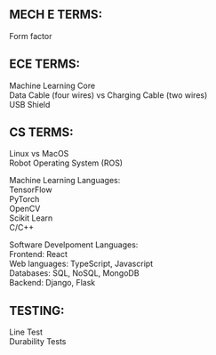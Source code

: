 MECH E TERMS: 
- 
Form factor <br>

ECE TERMS: 
- 
Machine Learning Core <br> 
Data Cable (four wires) vs Charging Cable (two wires) <br>
USB Shield <br> 

CS TERMS: 
- 
Linux vs MacOS <br>
Robot Operating System (ROS) <br>

Machine Learning Languages: <br>
TensorFlow <br>
PyTorch <br>
OpenCV <br>
Scikit Learn <br>
C/C++ <br>

Software Develpoment Languages: <br>
Frontend: React <br>
Web languages: TypeScript, Javascript <br>
Databases: SQL, NoSQL, MongoDB <br>
Backend: Django, Flask <br>

TESTING: 
-
Line Test <br>
Durability Tests <br>


